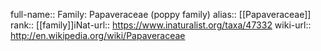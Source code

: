 

full-name:: Family: Papaveraceae (poppy family)
alias:: [[Papaveraceae]]
rank:: [[family]]iNat-url:: https://www.inaturalist.org/taxa/47332
wiki-url:: http://en.wikipedia.org/wiki/Papaveraceae